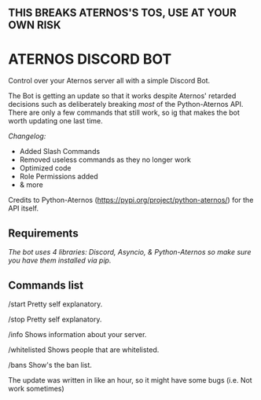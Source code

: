 ## THIS BREAKS ATERNOS'S TOS, USE AT YOUR OWN RISK ##

# ATERNOS DISCORD BOT
Control over your Aternos server all with a simple Discord Bot.

The Bot is getting an update so that it works despite Aternos' retarded decisions such as deliberately breaking *most* of the Python-Aternos API. There are only a few commands that still work, so ig that makes the bot worth updating one last time.

*Changelog:*
+ Added Slash Commands
+ Removed useless commands as they no longer work
+ Optimized code
+ Role Permissions added
+ & more

Credits to Python-Aternos (https://pypi.org/project/python-aternos/) for the API itself.

## Requirements

*The bot uses 4 libraries: Discord, Asyncio, & Python-Aternos so make sure you have them installed via pip.*

## Commands list

/start Pretty self explanatory.

/stop Pretty self explanatory.

/info Shows information about your server. 

/whitelisted Shows people that are whitelisted. 

/bans Show's the ban list. 

The update was written in like an hour, so it might have some bugs (i.e. Not work sometimes)
